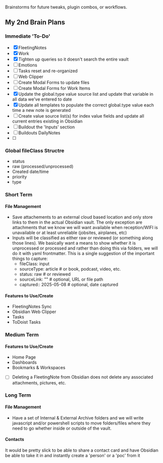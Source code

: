 ---
---

Brainstorms for future tweaks, plugin combos, or workflows.

## My 2nd Brain Plans

### Immediate 'To-Do'
- [x] FleetingNotes
- [x] Work
- [x] Tighten up queries so it doesn't search the entire vault
- [ ] Emotions
- [ ] Tasks reset and re-organized
- [ ] Web Clipper
- [ ] Create Modal Forms to update files
- [ ] Create Modal Forms for Work Items
- [x] Update the global.type value source list and update that variable in all data we've entered to date
- [x] Update all templates to populate the correct global.type value each time a new note is generated
- [ ] Create value source list(s) for index value fields and update all current entries existing in Obsidian 
- [ ] Buildout the 'Inputs' section
- [ ] Buildouts DailyNotes
- [ ] 

### Global fileClass Structre
- status
- raw (processed/unprocessed)
- Created date/time
- priority
- type
### Short Term
#### File Management
- Save attachements to an external cloud based location and only store links to them in the actual Obsidian vault. The only exception are attachments that we know we will want available when reception/WIFI is unavailable or at least unreliable (jobsites, airplanes, etc)
- Inputs will be classified as either raw or reviewed (or something along those lines). We basically want a means to show whether it is unprocessed or processed and rather than doing this via folders, we will do it with yaml frontmatter. This is a single suggestion of the important things to capture:
	- fileClass: input
	- sourceType: article       # or book, podcast, video, etc.
	- status: raw               # or reviewed
	- sourceLink: ""            # optional, URL or file path
	- captured:: 2025-05-08     # optional, date captured

#### Features to Use/Create
- FleetingNotes Sync
- Obsidian Web Clipper
- Tasks
- ToDoist Tasks

### Medium Term
#### Features to Use/Create
- Home Page
- Dashboards
- Bookmarks & Workspaces

- [ ] Deleting a FleetingNote from Obsidian does not delete any associated attachments, pictures, etc. 
### Long Term
#### File Management
- Have a set of  Internal & External Archive folders and we will write javascript and/or powershell scripts to move folders/files where they need to go whether inside or outside of the vault. 

#### Contacts
It would be pretty slick to be able to share a contact card and have Obsidian be able to take it in and instantly create a 'person' or a 'poc' from it